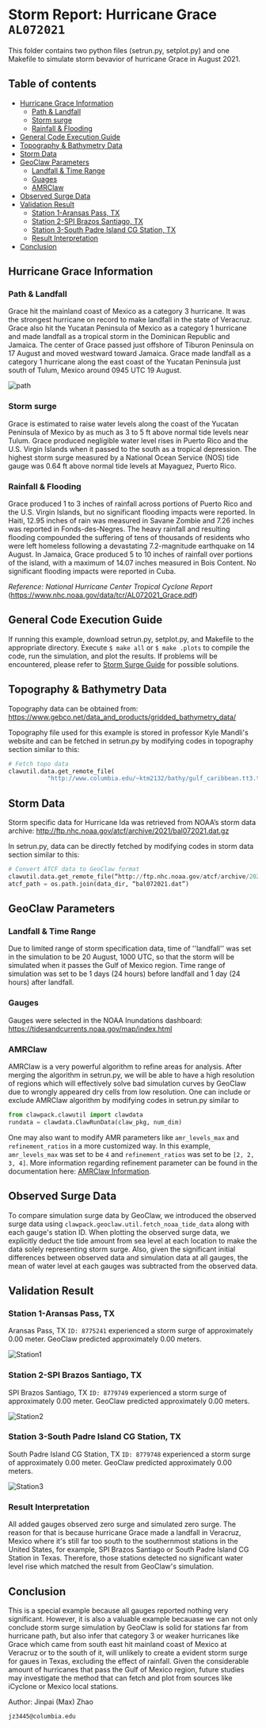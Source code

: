 # Storm Report: Hurricane Grace `AL072021`
This folder contains two python files (setrun.py, setplot.py) and one Makefile to simulate storm bevavior of hurricane Grace in August 2021.

## Table of contents
- [Hurricane Grace Information](#hurricane-grace-information)
  * [Path & Landfall](#path--landfall)
  * [Storm surge](#storm-surge)
  * [Rainfall & Flooding](#rainfall--flooding)
- [General Code Execution Guide](#general-code-execution-guide)
- [Topography & Bathymetry Data](#topography--bathymetry-data)
- [Storm Data](#storm-data)
- [GeoClaw Parameters](#geoclaw-parameters)
  * [Landfall & Time Range](#landfall--time-range)
  * [Guages](#guages)
  * [AMRClaw](#amrclaw)
- [Observed Surge Data](#observed-surge-data)
- [Validation Result](#validation-result)
  * [Station 1-Aransas Pass, TX](#station-1-aransas-pass-tx)
  * [Station 2-SPI Brazos Santiago, TX](#station-2-spi-brazos-santiago-tx)
  * [Station 3-South Padre Island CG Station, TX](#station-3-south-padre-island-cg-station-tx)
  * [Result Interpretation](#result-interpretation)
- [Conclusion](#conclusion)

## Hurricane Grace Information

### Path & Landfall
Grace hit the mainland coast of Mexico as a category 3 hurricane. It was the strongest hurricane on record to make landfall in the state of Veracruz. Grace also hit the Yucatan Peninsula of Mexico as a category 1 hurricane and made landfall as a tropical storm in the Dominican Republic and Jamaica. The center of Grace passed just offshore of Tiburon Peninsula on 17 August and moved westward toward Jamaica. Grace made landfall as a category 1 hurricane along the east coast of the Yucatan Peninsula just south of Tulum, Mexico around 0945 UTC 19 August.

![path](./images/pic1.png)

### Storm surge
Grace is estimated to raise water levels along the coast of the Yucatan Peninsula of Mexico by as much as 3 to 5 ft above normal tide levels near Tulum. Grace produced negligible water level rises in Puerto Rico and the U.S. Virgin Islands when it passed to the south as a tropical depression. The highest storm surge measured by a National Ocean Service (NOS) tide gauge was 0.64 ft above normal tide levels at Mayaguez, Puerto Rico.


### Rainfall & Flooding
Grace produced 1 to 3 inches of rainfall across portions of Puerto Rico and the U.S. Virgin Islands, but no significant flooding impacts were reported. In Haiti, 12.95 inches of rain was measured in Savane Zombie and 7.26 inches was reported in Fonds-des-Negres. The heavy rainfall and resulting flooding compounded the suffering of tens of thousands of residents who were left homeless following a devastating 7.2-magnitude earthquake on 14 August. In Jamaica, Grace produced 5 to 10 inches of rainfall over portions of the island, with a maximum of 14.07 inches measured in Bois Content. No significant flooding impacts were reported in Cuba.


*Reference: National Hurricane Center Tropical Cyclone Report*
(https://www.nhc.noaa.gov/data/tcr/AL072021_Grace.pdf)

## General Code Execution Guide
If running this example, download setrun.py, setplot.py, and Makefile to the appropriate directory. Execute `$ make all` or `$ make .plots` to compile the code, run the simulation, and plot the results. If problems will be encountered, please refer to <a href="http://www.clawpack.org/quick_surge.html" target="_blank">Storm Surge Guide</a> for possible solutions. 

## Topography & Bathymetry Data
Topography data can be obtained from:
https://www.gebco.net/data_and_products/gridded_bathymetry_data/

Topography file used for this example is stored in professor Kyle Mandli's website and can be fetched in setrun.py by modifying codes in topography section similar to this:
```python
# Fetch topo data
clawutil.data.get_remote_file(
           "http://www.columbia.edu/~ktm2132/bathy/gulf_caribbean.tt3.tar.bz2")
```

## Storm Data
Storm specific data for Hurricane Ida was retrieved from NOAA’s storm data archive:
http://ftp.nhc.noaa.gov/atcf/archive/2021/bal072021.dat.gz

In setrun.py, data can be directly fetched by modifying codes in storm data section similar to this:
```python
# Convert ATCF data to GeoClaw format
clawutil.data.get_remote_file(“http://ftp.nhc.noaa.gov/atcf/archive/2021/bal072021.dat.gz”)
atcf_path = os.path.join(data_dir, “bal072021.dat”)
```

## GeoClaw Parameters
### Landfall & Time Range
Due to limited range of storm specification data, time of ''landfall'' was set in the simulation to be 20 August, 1000 UTC, so that the storm will be simulated when it passes the Gulf of Mexico region. Time range of simulation was set to be 1 days (24 hours) before landfall and 1 day (24 hours) after landfall.
### Gauges
Gauges were selected in the NOAA Inundations dashboard:
https://tidesandcurrents.noaa.gov/map/index.html
### AMRClaw
AMRClaw is a very powerful algorithm to refine areas for analysis. After merging the algorithm in setrun.py, we will be able to have a high resolution of regions which will effectively solve bad simulation curves by GeoClaw due to wrongly appeared dry cells from low resolution. One can include or exclude AMRClaw algorithm by modifying codes in setrun.py similar to
```python
from clawpack.clawutil import clawdata
rundata = clawdata.ClawRunData(claw_pkg, num_dim)
```
One may also want to modify AMR parameters like `amr_levels_max` and `refinement_ratios` in a more customized way. In this example, `amr_levels_max` was set to be `4` and `refinement_ratios` was set to be `[2, 2, 3, 4]`. More information regarding refinement parameter can be found in the documentation here: <a href="https://www.clawpack.org/setrun_amrclaw.html#setrun-amrclaw" target="_blank">AMRClaw Information</a>.

## Observed Surge Data
To compare simulation surge data by GeoClaw, we introduced the observed surge data using `clawpack.geoclaw.util.fetch_noaa_tide_data` along with each gauge's station ID. When plotting the observed surge data, we explicitly deduct the tide amount from sea level at each location to make the data solely representing storm surge. Also, given the significant initial differences between observed data and simulation data at all gauges, the mean of water level at each gauges was subtracted from the observed data.

## Validation Result
### Station 1-Aransas Pass, TX
Aransas Pass, TX `ID: 8775241` experienced a storm surge of approximately 0.00 meter. GeoClaw predicted approximately 0.00 meters. 

![Station1](./images/station1.png)

### Station 2-SPI Brazos Santiago, TX
SPI Brazos Santiago, TX `ID: 8779749` experienced a storm surge of approximately 0.00 meter. GeoClaw predicted approximately 0.00 meters. 

![Station2](./images/station2.png)

### Station 3-South Padre Island CG Station, TX
South Padre Island CG Station, TX `ID: 8779748` experienced a storm surge of approximately 0.00 meter. GeoClaw predicted approximately 0.00 meters. 

![Station3](./images/station3.png)


### Result Interpretation
All added gauges observed zero surge and simulated zero surge. The reason for that is because hurricane Grace made a landfall in Veracruz, Mexico where it's still far too south to the southernmost stations in the United States, for example, SPI Brazos Santiago or South Padre Island CG Station in Texas. Therefore, those stations detected no significant water level rise which matched the result from GeoClaw's simulation. 

## Conclusion
This is a special example because all gauges reported nothing very significant. However, it is also a valuable example becauase we can not only conclude storm surge simulation by GeoClaw is solid for stations far from hurricane path, but also infer that category 3 or weaker hurricanes like Grace which came from south east hit mainland coast of Mexico at Veracruz or to the south of it, will unlikely to create a evident storm surge for gaues in Texas, excluding the effect of rainfall. Given the considerable amount of hurricanes that pass the Gulf of Mexico region, future studies may investigate the method that can fetch and plot from sources like iCyclone or Mexico local stations. 


Author: Jinpai (Max) Zhao
```
jz3445@columbia.edu
```
